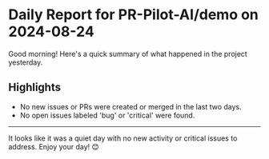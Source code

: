 # Daily Report for PR-Pilot-AI/demo on 2024-08-24

Good morning! Here's a quick summary of what happened in the project yesterday.

## Highlights
- No new issues or PRs were created or merged in the last two days.
- No open issues labeled 'bug' or 'critical' were found.

---

It looks like it was a quiet day with no new activity or critical issues to address. Enjoy your day! 😊